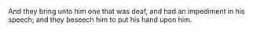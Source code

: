 And they bring unto him one that was deaf, and had an impediment in his speech; and they beseech him to put his hand upon him.

